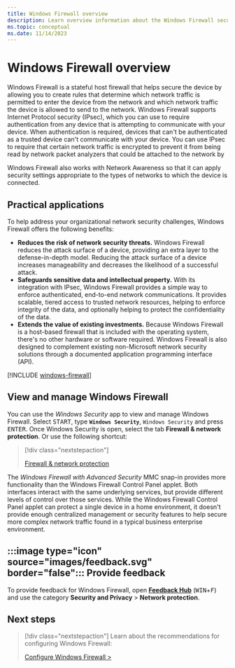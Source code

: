 ```yaml
---
title: Windows Firewall overview 
description: Learn overview information about the Windows Firewall security feature.
ms.topic: conceptual
ms.date: 11/14/2023
---
```


# Windows Firewall overview

Windows Firewall is a stateful host firewall that helps secure the device by allowing you to create rules that determine which network traffic is permitted to enter the device from the network and which network traffic the device is allowed to send to the network. Windows Firewall supports Internet Protocol security (IPsec), which you can use to require authentication from any device that is attempting to communicate with your device. When authentication is required, devices that can't be authenticated as a trusted device can't communicate with your device. You can use IPsec to require that certain network traffic is encrypted to prevent it from being read by network packet analyzers that could be attached to the network by

Windows Firewall also works with Network Awareness so that it can apply security settings appropriate to the types of networks to which the device is connected.

## Practical applications

To help address your organizational network security challenges, Windows Firewall offers the following benefits:

- **Reduces the risk of network security threats.** Windows Firewall reduces the attack surface of a device, providing an extra layer to the defense-in-depth model. Reducing the attack surface of a device increases manageability and decreases the likelihood of a successful attack.
- **Safeguards sensitive data and intellectual property.** With its integration with IPsec, Windows Firewall provides a simple way to enforce authenticated, end-to-end network communications. It provides scalable, tiered access to trusted network resources, helping to enforce integrity of the data, and optionally helping to protect the confidentiality of the data.
- **Extends the value of existing investments.** Because Windows Firewall is a host-based firewall that is included with the operating system, there's no other hardware or software required. Windows Firewall is also designed to complement existing non-Microsoft network security solutions through a documented application programming interface (API).

[!INCLUDE [windows-firewall](../../../../../includes/licensing/windows-firewall.md)]

## View and manage Windows Firewall

You can use the *Windows Security* app to view and manage Windows Firewall. Select <kbd>START</kbd>, type **<kbd>`Windows Security`</kbd>**, <kbd>`Windows Security`</kbd> and press <kbd>ENTER</kbd>. Once Windows Security is open, select the tab **Firewall & network protection**. Or use the following shortcut:

> [!div class="nextstepaction"]
>
> [Firewall & network protection][SEC-1]

The *Windows Firewall with Advanced Security* MMC snap-in provides more functionality than the Windows Firewall Control Panel applet. Both interfaces interact with the same underlying services, but provide different levels of control over those services. While the Windows Firewall Control Panel applet can protect a single device in a home environment, it doesn't provide enough centralized management or security features to help secure more complex network traffic found in a typical business enterprise environment.

## :::image type="icon" source="images/feedback.svg" border="false"::: Provide feedback

To provide feedback for Windows Firewall, open [**Feedback Hub**][FHUB] (<kbd>WIN</kbd>+<kbd>F</kbd>) and use the category **Security and Privacy** > **Network protection**.

## Next steps

> [!div class="nextstepaction"]
> Learn about the recommendations for configuring Windows Firewall:
>
> [Configure Windows Firewall >](best-practices-configuring.md)

<!--links-->

[SEC-1]: windowsdefender://network/
[FHUB]: feedback-hub:?tabid=2&newFeedback=true